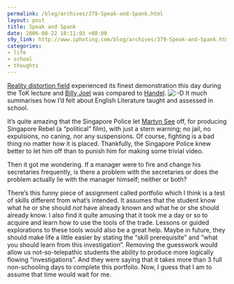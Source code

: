 ```yaml
--- 
permalink: /blog/archives/379-Speak-and-Spank.html
layout: post
title: Speak and Spank
date: 2006-08-22 18:11:03 +08:00
s9y_link: http://www.iphoting.com/blog/archives/379-Speak-and-Spank.html
categories: 
- life
- school
- thoughts
---
```

<p class="whiteline"><p><a onclick="_gaq.push(['_trackPageview', '/extlink/en.wikipedia.org/wiki/Reality_distortion_field']);"  href="http://en.wikipedia.org/wiki/Reality_distortion_field">Reality distortion field</a> experienced its finest demonstration this day during the ToK lecture and <a onclick="_gaq.push(['_trackPageview', '/extlink/www.lyricsdomain.com/2/billy_joel/']);"  href="http://www.lyricsdomain.com/2/billy_joel/">Billy Joel</a> was compared to <a onclick="_gaq.push(['_trackPageview', '/extlink/en.wikipedia.org/wiki/Handel']);"  href="http://en.wikipedia.org/wiki/Handel">Handel</a>. <img src="http://static-s3.iphoting.com/blog/templates/default/img/emoticons/laugh.png" alt=":-D" style="display: inline; vertical-align: bottom;" class="emoticon" /> It much summarises how I&#8217;d felt about English Literature taught and assessed in school.</p>
</p><p class="whiteline"><p>It&#8217;s quite amazing that the Singapore Police let <a onclick="_gaq.push(['_trackPageview', '/extlink/singaporerebel.blogspot.com/']);"  href="http://singaporerebel.blogspot.com/">Martyn See</a> off, for producing Singapore Rebel (a &#8220;political&#8221; film), with just a stern warning; no jail, no expulsions, no caning, nor any suspensions. Of course, fighting is a bad thing no matter how it is placed. Thankfully, the Singapore Police knew better to let him off than to punish him for making some trivial video.</p>
</p><p class="whiteline"><p>Then it got me wondering. If a manager were to fire and change his secretaries frequently, is there a problem with the secretaries or does the problem actually lie with the manager himself; neither or both?</p>
</p><p class="break"><p>There&#8217;s this funny piece of assignment called portfolio which I think is a test of skills different from what&#8217;s intended. It assumes that the student know what he or she should <em>not</em> have already known and what he or she should already know. I also find it quite amusing that it took me a day or so to acquire and learn how to use the tools of the trade. Lessons or guided explorations to these tools would also be a great help. Maybe in future, they should make life a little easier by stating the &#8220;skill prerequisite&#8221; and &#8220;what you should learn from this investigation&#8221;. Removing the guesswork would allow us not-so-telepathic students the ability to produce more logically flowing &#8220;investigations&#8221;. And they were saying that it takes more than 3 full non-schooling days to complete this portfolio. Now, I guess that I am to assume that time would wait for me.</p></p>
